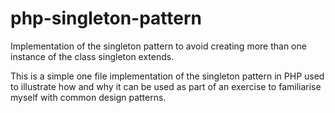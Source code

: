# php-singleton-pattern

Implementation of the singleton pattern to avoid creating more than one instance of the class singleton extends. 

This is a simple one file implementation of the singleton pattern in PHP used to illustrate how and why it can be used as part of an exercise to familiarise myself with common design patterns. 
